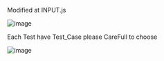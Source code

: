 Modified at INPUT.js

![image](https://user-images.githubusercontent.com/103926960/178260301-4f48b735-bc47-44c9-b847-25539cc0ee81.png)

Each Test have Test_Case please CareFull to choose

![image](https://user-images.githubusercontent.com/103926960/178260559-0c87535a-55be-4b9c-bfe5-8b59fd313dd6.png)
